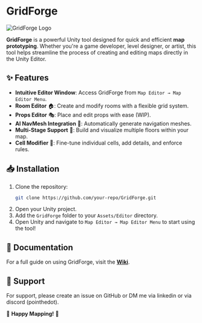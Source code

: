 # GridForge

![GridForge Logo](https://github.com/user-attachments/assets/your-logo.png)

**GridForge** is a powerful Unity tool designed for quick and efficient **map prototyping**. Whether you're a game developer, level designer, or artist, this tool helps streamline the process of creating and editing maps directly in the Unity Editor.

## ✨ Features

- **Intuitive Editor Window**: Access GridForge from `Map Editor → Map Editor Menu`.
- **Room Editor** 🏠: Create and modify rooms with a flexible grid system.
- **Props Editor** 🎭: Place and edit props with ease (WIP).
- **AI NavMesh Integration** 🤖: Automatically generate navigation meshes.
- **Multi-Stage Support** 🏢: Build and visualize multiple floors within your map.
- **Cell Modifier** 🎨: Fine-tune individual cells, add details, and enforce rules.

## 📥 Installation

1. Clone the repository:
   ```bash
   git clone https://github.com/your-repo/GridForge.git
   ```
2. Open your Unity project.
3. Add the `GridForge` folder to your `Assets/Editor` directory.
4. Open Unity and navigate to `Map Editor → Map Editor Menu` to start using the tool!

## 📖 Documentation

For a full guide on using GridForge, visit the **[Wiki](https://github.com/your-repo/GridForge/wiki)**.


## 📢 Support
For support, please create an issue on GitHub or DM me via linkedin or via discord (pointhedot).

🚀 **Happy Mapping!** 🚀


